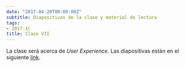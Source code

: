 ```yaml
---
date: "2017-04-20T00:00:00Z"
subtitle: Diapositivas de la clase y material de lectura
tags:
- 2017-1C
title: Clase VII
---
```


La clase será acerca de _User Experience_. Las diapositivas están en el siguiente [link](https://docs.google.com/presentation/d/1BmQUMUk3KUE9Mg-l-vzmECMNotgUNB7FrEerUq2K0AI/edit?usp=sharing).
